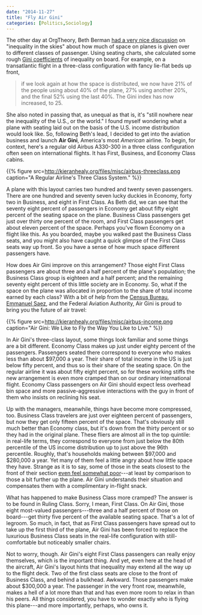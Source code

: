```yaml
---
date: "2014-11-27"
title: "Fly Air Gini"
categories: [Politics,Sociology]
---
```


The other day at OrgTheory, Beth Berman [had a very nice discussion](http://orgtheory.wordpress.com/2014/11/24/inequality-in-the-skies/) on "inequality in the skies" about how much of space on planes is given over to different classes of passenger. Using seating charts, she calculated some rough [Gini coefficients](http://en.wikipedia.org/wiki/Gini_coefficient) of inequality on board. For example, on a transatlantic flight in a three-class configuration with fancy lie-flat beds up front, 

> if we look again at how the space is distributed, we now have 21% of the people using about 40% of the plane, 27% using another 20%, and the final 52% using the last 40%. The Gini index has now increased, to 25.

She also noted in passing that, as unequal as that is, it's "still nowhere near the inequality of the U.S., or the world." I found myself wondering what a plane with seating laid out on the basis of the U.S. income distribution would look like. So, following Beth's lead, I decided to get into the aviation business and launch **Air Gini**, America's most _American_ airline. To begin, for context, here's a regular old Airbus A330-300 in a three class configuration often seen on international flights. It has First, Business, and Economy Class cabins.

{{% figure src=http://kieranhealy.org/files/misc/airbus-threeclass.png caption="A Regular Airline's Three Class System."  %}}

A plane with this layout carries two hundred and twenty seven passengers. There are one hundred and seventy seven lucky duckies in Economy, forty two in Business, and eight in First Class. As Beth did, we can see that the seventy eight percent of passengers in Economy get about fifty eight percent of the seating space on the plane. Business Class passengers get just over thirty one percent of the room, and First Class passengers get about eleven percent of the space. Perhaps you've flown Economy on a flight like this. As you boarded, maybe you walked past the Business Class seats, and you might also have caught a quick glimpse of the First Class seats way up front. So you have a sense of how much space different passengers have.

How does Air Gini improve on this arrangement? Those eight First Class passengers are about three and a half percent of the plane's population; the Business Class group is eighteen and a half percent; and the remaining seventy eight percent of this little society are in Economy. So, what if the space on the plane was allocated in proportion to the share of total income earned by each class? With a bit of help from the [Census Bureau](http://www.census.gov/hhes/www/income/), [Emmanuel Saez](http://eml.berkeley.edu/~saez/), and the Federal Aviation Authority, Air Gini is proud to bring you the future of air travel:

{{% figure src=http://kieranhealy.org/files/misc/airbus-income.png caption="Air Gini: We Like to Fly the Way You Like to Live."  %}}

In Air Gini's three-class layout, some things look familiar and some things are a bit different. Economy Class makes up just under eighty percent of the passengers. Passengers seated there correspond to everyone who makes less than about $97,000 a year. Their share of total income in the US is just below fifty percent, and thus so is their share of the seating space. On the regular airline it was about fifty eight percent, so for these working stiffs the new arrangement is even more cramped than on our ordinary international flight. Economy Class passengers on Air Gini should expect less overhead bin space and more passive-aggressive interactions with the guy in front of them who insists on reclining his seat.

Up with the managers, meanwhile, things have become more compressed, too. Business Class travelers are just over eighteen percent of passengers, but now they get only fifteen percent of the space. That's obviously still much better than Economy class, but it's down from the thirty percent or so they had in the original plane. These fliers are almost all in the top quintile: in real-life terms, they correspond to everyone from just below the 80th percentile of the US income distribution up to just above the 96th percentile. Roughly, that's households making between $97,000 and $280,000 a year. Yet many of them feel a little angry about how little space they have. Strange as it is to say, some of those in the seats closest to the front of their section [even feel somewhat poor](http://lanekenworthy.net/2008/06/24/making-ends-meet-on-300000-a-year/)---at least by comparison to those a bit further up the plane. Air Gini understands their situation and compensates them with a complimentary in-flight snack.

What has happened to make Business Class more cramped? The answer is
to be found in Ruling Class. Sorry, I mean, First Class. On Air Gini,
those eight most-valued passengers---three and a half percent of those on
board---get thirty five percent of the available seating space. That's
a lot of legroom. So much, in fact, that as First Class passengers
have spread out to take up the first third of the plane, Air Gini has
been forced to replace the luxurious Business Class seats in 
the real-life configuration with still-comfortable but noticeably
smaller chairs.

Not to worry, though. Air Gini's eight First Class passengers can really enjoy themselves, which is the important thing. And yet, even here at the head of the aircraft, Air Gini's layout hints that inequality may extend all the way up to the flight deck. Two of the first class seats are close to the front of Business Class, and behind a bulkhead. Awkward. Those passengers make about $300,000 a year. The passenger in the very front row, meanwhile, makes a hell of a lot more than that and has even more room to relax in than his peers. All things considered, you have to wonder exactly who is flying this plane---and more importantly, perhaps, who owns it. 

